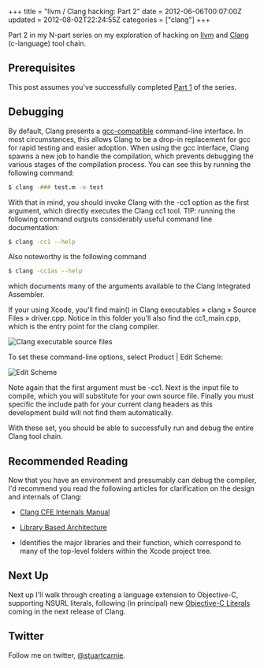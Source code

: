 +++
title = "llvm / Clang hacking: Part 2"
date = 2012-06-06T00:07:00Z
updated = 2012-08-02T22:24:55Z
categories = ["clang"]
+++

Part 2 in my N-part series on my exploration of hacking on [llvm](http://llvm.org) and [Clang](http://clang.llvm.org) (c-language) tool chain.

## Prerequisites

This post assumes you've successfully completed [Part 1](/post/clang/llvm--clang-hacking-part-1/) of the series.  

## Debugging

By default, Clang presents a [gcc-compatible](http://clang.llvm.org/docs/DriverInternals.html#gcccompat) command-line interface.  In most circumstances, this allows Clang to be a drop-in replacement for gcc for rapid testing and easier adoption.  When using the gcc interface, Clang spawns a new job to handle the compilation, which prevents debugging the various stages of the compilation process.  You can see this by running the following command:

```sh
$ clang -### test.m -o test
```

With that in mind, you should invoke Clang with the -cc1 option as the first argument, which directly executes the Clang cc1 tool.  TIP: running the following command outputs considerably useful command line documentation:

```sh
$ clang -cc1 --help
```

Also noteworthy is the following command

```sh
$ clang -cc1as --help
```

which documents many of the arguments available to the Clang Integrated Assembler.

If your using Xcode, you'll find main() in Clang executables » clang » Source Files » driver.cpp.  Notice in this folder you'll also find the cc1_main.cpp, which is the entry point for the clang compiler. 

![Clang executable source files](http://lh4.ggpht.com/-0Sq4-kkOw_c/T879Zwl628I/AAAAAAAAA6Q/GOrL03TypjA/clang_executable_source_files.png?imgmax=800 "clang_executable_source_files.png")

To set these command-line options, select Product | Edit Scheme:

![Edit Scheme](http://lh6.ggpht.com/-2I4WW8JChMM/T88BxYWtJkI/AAAAAAAAA6c/uAjsTKWSKyI/edit_scheme_to_set_arguments.png?imgmax=800 "edit_scheme_to_set_arguments.png")

Note again that the first argument must be -cc1\.  Next is the input file to compile, which you will substitute for your own source file.  Finally you must specific the include path for your current clang headers as this development build will not find them automatically.

With these set, you should be able to successfully run and debug the entire Clang tool chain.

## Recommended Reading

Now that you have an environment and presumably can debug the compiler, I'd recommend you read the following articles for clarification on the design and internals of Clang:

*   [Clang CFE Internals Manual](http://clang.llvm.org/docs/InternalsManual.html)
*   [Library Based Architecture](http://clang.llvm.org/features.html#libraryarch)

*   Identifies the major libraries and their function, which correspond to many of the top-level folders within the Xcode project tree.

## Next Up

Next up I'll walk through creating a language extension to Objective-C, supporting NSURL literals, following (in principal) new [Objective-C Literals](http://clang.llvm.org/docs/ObjectiveCLiterals.html) coming in the next release of Clang.

## Twitter

Follow me on twitter, [@stuartcarnie](http://twitter.com/stuartcarnie).
